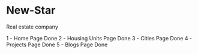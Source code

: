 # New-Star

Real estate company

1 - Home Page Done
2 - Housing Units Page Done
3 - Cities Page Done
4 - Projects Page Done
5 - Blogs Page Done
